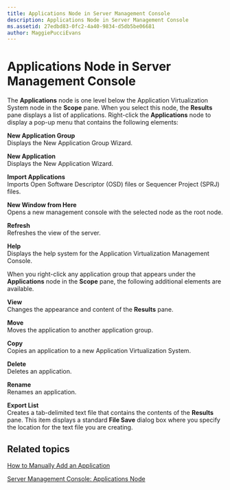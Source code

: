 ```yaml
---
title: Applications Node in Server Management Console
description: Applications Node in Server Management Console
ms.assetid: 27edbd83-0fc2-4a40-9834-d5db5be06681
author: MaggiePucciEvans
---
```


# Applications Node in Server Management Console


The **Applications** node is one level below the Application Virtualization System node in the **Scope** pane. When you select this node, the **Results** pane displays a list of applications. Right-click the **Applications** node to display a pop-up menu that contains the following elements:

<a href="" id="new-application-group"></a>**New Application Group**  
Displays the New Application Group Wizard.

<a href="" id="new-application"></a>**New Application**  
Displays the New Application Wizard.

<a href="" id="import-applications"></a>**Import Applications**  
Imports Open Software Descriptor (OSD) files or Sequencer Project (SPRJ) files.

<a href="" id="new-window-from-here"></a>**New Window from Here**  
Opens a new management console with the selected node as the root node.

<a href="" id="refresh"></a>**Refresh**  
Refreshes the view of the server.

<a href="" id="help"></a>**Help**  
Displays the help system for the Application Virtualization Management Console.

When you right-click any application group that appears under the **Applications** node in the **Scope** pane, the following additional elements are available.

<a href="" id="view"></a>**View**  
Changes the appearance and content of the **Results** pane.

<a href="" id="move"></a>**Move**  
Moves the application to another application group.

<a href="" id="copy"></a>**Copy**  
Copies an application to a new Application Virtualization System.

<a href="" id="delete"></a>**Delete**  
Deletes an application.

<a href="" id="rename"></a>**Rename**  
Renames an application.

<a href="" id="export-list"></a>**Export List**  
Creates a tab-delimited text file that contains the contents of the **Results** pane. This item displays a standard **File Save** dialog box where you specify the location for the text file you are creating.

## Related topics


[How to Manually Add an Application](how-to-manually-add-an-application.md)

[Server Management Console: Applications Node](server-management-console-applications-node.md)

 

 





